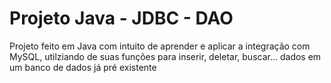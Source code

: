 # Projeto Java - JDBC - DAO
Projeto feito em Java com intuito de aprender e aplicar a integração com MySQL, utilziando de suas funções para inserir, deletar, buscar... dados em um banco de dados já pré existente
